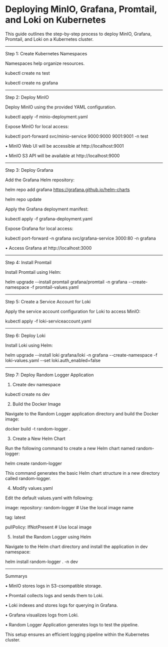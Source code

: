 # Deploying MinIO, Grafana, Promtail, and Loki on Kubernetes

This guide outlines the step-by-step process to deploy MinIO, Grafana, Promtail, and Loki on a Kubernetes cluster.

________________________________________

Step 1: Create Kubernetes Namespaces

Namespaces help organize resources.

kubectl create ns test

kubectl create ns grafana

________________________________________

Step 2: Deploy MinIO

Deploy MinIO using the provided YAML configuration.

kubectl apply -f minio-deployment.yaml

Expose MinIO for local access:

kubectl port-forward svc/minio-service 9000:9000 9001:9001 -n test

•	MinIO Web UI will be accessible at http://localhost:9001

•	MinIO S3 API will be available at http://localhost:9000

________________________________________

Step 3: Deploy Grafana

Add the Grafana Helm repository:

helm repo add grafana https://grafana.github.io/helm-charts

helm repo update

Apply the Grafana deployment manifest:

kubectl apply -f grafana-deployment.yaml

Expose Grafana for local access:

kubectl port-forward -n grafana svc/grafana-service 3000:80 -n grafana

•	Access Grafana at http://localhost:3000

________________________________________

Step 4: Install Promtail

Install Promtail using Helm:

helm upgrade --install promtail grafana/promtail -n grafana --create-namespace -f promtail-values.yaml

________________________________________

Step 5: Create a Service Account for Loki

Apply the service account configuration for Loki to access MinIO:

kubectl apply -f loki-serviceaccount.yaml

________________________________________

Step 6: Deploy Loki

Install Loki using Helm:

helm upgrade --install loki grafana/loki -n grafana --create-namespace -f loki-values.yaml --set loki.auth_enabled=false

________________________________________

Step 7: Deploy Random Logger Application

1. Create dev namespace
   
kubectl create ns dev

2. Build the Docker Image
   
Navigate to the Random Logger application directory and build the Docker image:

docker build -t random-logger .

3. Create a New Helm Chart
   
Run the following command to create a new Helm chart named random-logger:

helm create random-logger

This command generates the basic Helm chart structure in a new directory called random-logger.

4. Modify values.yaml
   
Edit the default values.yaml with following:

image:
  repository: random-logger  # Use the local image name
  
  tag: latest
  
  pullPolicy: IfNotPresent  # Use local image
  
5. Install the Random Logger using Helm
   
Navigate to the Helm chart directory and install the application in dev namespace:

helm install random-logger . -n dev
________________________________________

Summarys

•	MinIO stores logs in S3-csompatible storage.

•	Promtail collects logs and sends them to Loki.

•	Loki indexes and stores logs for querying in Grafana.

•	Grafana visualizes logs from Loki.

•	Random Logger Application generates logs to test the pipeline.

This setup ensures an efficient logging pipeline within the Kubernetes cluster.

